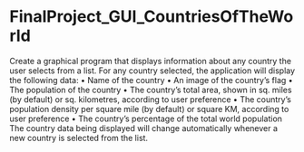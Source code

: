 # FinalProject_GUI_CountriesOfTheWorld
Create a graphical program that displays information about any country the user selects from a list.
For any country selected, the application will display the following data:
•	Name of the country
•	An image of the country’s flag
•	The population of the country
•	The country’s total area, shown in sq. miles (by default) or sq. kilometres, according to user preference
•	The country’s population density per square mile (by default) or square KM, according to user preference
•	The country’s percentage of the total world population
The country data being displayed will change automatically whenever a new country is selected from the list.
